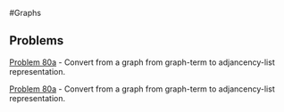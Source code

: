 #Graphs

## Problems

[Problem 80a](p/p80a.md) - Convert from a graph from graph-term to adjancency-list representation. 

[Problem 80a](p/p80a.md) - Convert from a graph from graph-term to adjancency-list representation.
